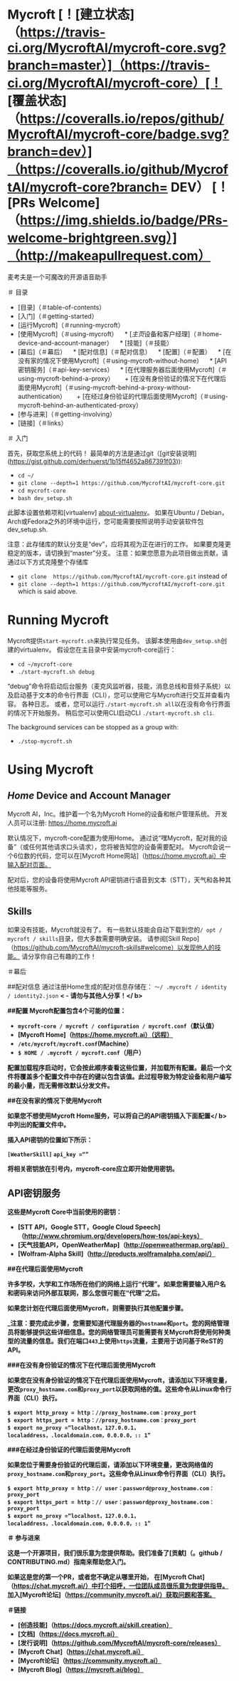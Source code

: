 Mycroft [！[建立状态]（https://travis-ci.org/MycroftAI/mycroft-core.svg?branch=master）]（https://travis-ci.org/MycroftAI/mycroft-core）[！ [覆盖状态]（https://coveralls.io/repos/github/MycroftAI/mycroft-core/badge.svg?branch=dev）]（https://coveralls.io/github/MycroftAI/mycroft-core?branch= DEV）
[！[PRs Welcome]（https://img.shields.io/badge/PRs-welcome-brightgreen.svg）]（http://makeapullrequest.com）
==========


麦考夫是一个可魔改的开源语音助手

＃ 目录

 -  [目录]（＃table-of-contents）
 -  [入门]（＃getting-started）
 -  [运行Mycroft]（＃running-mycroft）
 -  [使用Mycroft]（＃using-mycroft）
   * [*主页*设备和客户经理]（＃home-device-and-account-manager）
   * [技能]（＃技能）
 -  [幕后]（＃幕后）
   * [配对信息]（＃配对信息）
   * [配置]（＃配置）
   * [在没有家的情况下使用Mycroft]（＃using-mycroft-without-home）
   * [API密钥服务]（＃api-key-services）
   * [在代理服务器后面使用Mycroft]（＃using-mycroft-behind-a-proxy）
     + [在没有身份验证的情况下在代理后面使用Mycroft]（＃using-mycroft-behind-a-proxy-without-authentication）
     + [在经过身份验证的代理后面使用Mycroft]（＃using-mycroft-behind-an-authenticated-proxy）
 -  [参与进来]（＃getting-involving）
 -  [链接]（＃links）

＃ 入门

首先，获取您系统上的代码！ 最简单的方法是通过git（[git安装说明]
(https://gist.github.com/derhuerst/1b15ff4652a867391f03)):
- `cd ~/`
- `git clone --depth=1 https://github.com/MycroftAI/mycroft-core.git`
- `cd mycroft-core`
- `bash dev_setup.sh`


此脚本设置依赖项和[virtualenv] [about-virtualenv]。 如果在Ubuntu / Debian，Arch或Fedora之外的环境中运行，您可能需要按照说明手动安装软件包dev_setup.sh.

[about-virtualenv]:https://virtualenv.pypa.io/en/stable/

注意：此存储库的默认分支是“dev”，应将其视为正在进行的工作。 如果要克隆更稳定的版本，请切换到“master”分支。
注意：如果您愿意为此项目做出贡献，请通过以下方式克隆整个存储库
- `git clone  https://github.com/MycroftAI/mycroft-core.git`
 instead of 
- `git clone --depth=1 https://github.com/MycroftAI/mycroft-core.git`
which is said above.

# Running Mycroft

Mycroft提供`start-mycroft.sh`来执行常见任务。 该脚本使用由`dev_setup.sh`创建的virtualenv。 假设您在主目录中安装mycroft-core运行：
- `cd ~/mycroft-core`
- `./start-mycroft.sh debug`

“debug”命令将启动后台服务（麦克风监听器，技能，消息总线和音频子系统）以及启动基于文本的命令行界面（CLI），您可以使用它与Mycroft进行交互并查看内容。 各种日志。 或者，您可以运行`./start-mycroft.sh all`以在没有命令行界面的情况下开始服务。 稍后您可以使用CLI启动CLI `./start-mycroft.sh cli`.

The background services can be stopped as a group with:
- `./stop-mycroft.sh`

# Using Mycroft

## *Home* Device and Account Manager
Mycroft AI，Inc。维护着一个名为Mycroft Home的设备和帐户管理系统。 开发人员可以注册: https://home.mycroft.ai

默认情况下，mycroft-core配置为使用Home。 通过说“嘿Mycroft，配对我的设备”（或任何其他请求口头请求），您将被告知您的设备需要配对。 Mycroft会说一个6位数的代码，您可以在[Mycroft Home网站]（https://home.mycroft.ai）中输入配对页面。

配对后，您的设备将使用Mycroft API密钥进行语音到文本（STT），天气和各种其他技能等服务。

## Skills

如果没有技能，Mycroft就没有了。 有一些默认技能会自动下载到您的`/ opt / mycroft / skills`目录，但大多数需要明确安装。 请参阅[Skill Repo]（https://github.com/MycroftAI/mycroft-skills#welcome）以发现他人的技能。 请分享你自己有趣的工作！

＃幕后

##配对信息
通过注册Home生成的配对信息存储在：
`〜/ .mycroft / identity / identity2.json` <b> < - 请勿与其他人分享！</ b>

##配置
Mycroft配置包含4个可能的位置：
 - `mycroft-core / mycroft / configuration / mycroft.conf`（默认值）
 -  [Mycroft Home]（https://home.mycroft.ai）（远程）
 - `/etc/mycroft/mycroft.conf`(Machine）
 - `$ HOME / .mycroft / mycroft.conf`（用户）

配置加载程序启动时，它会按此顺序查看这些位置，并加载所有配置。最后一个文件将覆盖多个配置文件中存在的键以包含该值。此过程导致为特定设备和用户编写的最小量，而无需修改默认分发文件。

##在没有家的情况下使用Mycroft

如果您不想使用Mycroft Home服务，可以将自己的API密钥插入下面<b>配置</ b>中列出的配置文件中。

插入API密钥的位置如下所示：

`[WeatherSkill]`
`api_key =“”`

将相关密钥放在引号内，mycroft-core应立即开始使用密钥。

## API密钥服务

这些是Mycroft Core中当前使用的密钥：

 -  [STT API，Google STT，Google Cloud Speech]（http://www.chromium.org/developers/how-tos/api-keys）
 -  [天气技能API，OpenWeatherMap]（http://openweathermap.org/api）
 -  [Wolfram-Alpha Skill]（http://products.wolframalpha.com/api/）

##在代理后面使用Mycroft

许多学校，大学和工作场所在他们的网络上运行“代理”。如果您需要输入用户名和密码来访问外部互联网，那么您很可能在“代理”之后。

如果您计划在代理后面使用Mycroft，则需要执行其他配置步骤。

_注意：要完成此步骤，您需要知道代理服务器的`hostname`和`port`。您的网络管理员将能够提供这些详细信息。您的网络管理员可能需要有关Mycroft将使用何种类型的流量的信息。我们在端口`443`上使用`https`流量，主要用于访问基于ReST的API。

###在没有身份验证的情况下在代理后面使用Mycroft

如果您在没有身份验证的情况下在代理后面使用Mycroft，请添加以下环境变量，更改`proxy_hostname.com`和`proxy_port`以获取网络的值。这些命令从Linux命令行界面（CLI）执行。

```庆典
$ export http_proxy = http：//proxy_hostname.com：proxy_port
$ export https_port = http：//proxy_hostname.com：proxy_port
$ export no_proxy =“localhost，127.0.0.1，localaddress，.localdomain.com，0.0.0.0，:: 1”
```

###在经过身份验证的代理后面使用Mycroft

如果您位于需要身份验证的代理后面，请添加以下环境变量，更改网络值的`proxy_hostname.com`和`proxy_port`。这些命令从Linux命令行界面（CLI）执行。

```庆典
$ export http_proxy = http：// user：password@proxy_hostname.com：proxy_port
$ export https_port = http：// user：password@proxy_hostname.com：proxy_port
$ export no_proxy =“localhost，127.0.0.1，localaddress，.localdomain.com，0.0.0.0，:: 1”
```

＃ 参与进来

这是一个开源项目，我们很乐意为您提供帮助。我们准备了[贡献]（。github / CONTRIBUTING.md）指南来帮助您入门。

如果这是您的第一个PR，或者您不确定从哪里开始，
在[Mycroft Chat]（https://chat.mycroft.ai/）中打个招呼，一位团队成员很乐意为您提供指导。
加入[Mycroft论坛]（https://community.mycroft.ai/）获取问题和答案。

＃链接
* [创造技能]（https://docs.mycroft.ai/skill.creation）
* [文档]（https://docs.mycroft.ai）
* [发行说明]（https://github.com/MycroftAI/mycroft-core/releases）
* [Mycroft Chat]（https://chat.mycroft.ai）
* [Mycroft论坛]（https://community.mycroft.ai）
* [Mycroft Blog]（https://mycroft.ai/blog）
